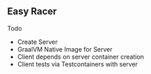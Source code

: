 Easy Racer
----------


Todo
- Create Server
- GraalVM Native Image for Server
- Client depends on server container creation
- Client tests via Testcontainers with server